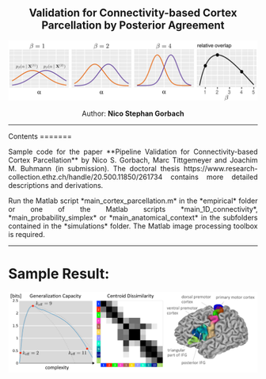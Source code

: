 <div align="center">

Validation for Connectivity-based Cortex Parcellation by Posterior Agreement
-------

![Alt text](PA.png)

Author: **Nico Stephan Gorbach**

<hr>
<div align="left">
Contents
=======

<p align="justify">
Sample code for the paper **Pipeline Validation for Connectivity-based Cortex Parcellation** by Nico S. Gorbach, Marc Tittgemeyer and Joachim M. Buhmann (in submission). The doctoral thesis https://www.research-collection.ethz.ch/handle/20.500.11850/261734 contains more detailed descriptions and derivations.

<p align="justify">
Run the Matlab script *main_cortex_parcellation.m* in the *empirical* folder or one of the Matlab scripts *main_1D_connectivity*, *main_probability_simplex* or *main_anatomical_context* in the subfolders contained in the *simulations* folder. The Matlab image processing toolbox is required.

<hr>



<div align="left">

Sample Result:
=======
![Alt text](sample_result.png)